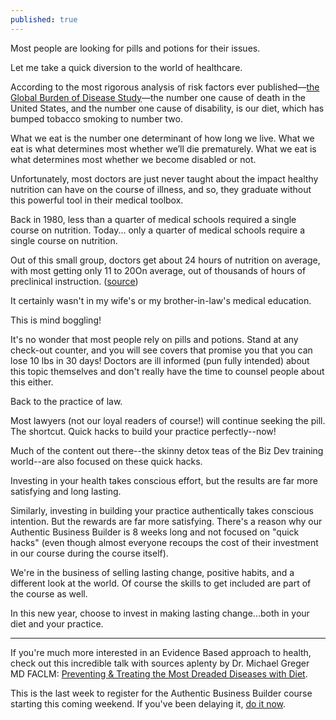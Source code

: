 ```yaml
---
published: true
---
```

Most people are looking for pills and potions for their issues.

Let me take a quick diversion to the world of healthcare.

According to the most rigorous analysis of risk factors ever published—[the Global Burden of Disease Study](https://pubmed.ncbi.nlm.nih.gov/23842577/)—the number one cause of death in the United States, and the number one cause of disability, is our diet, which has bumped tobacco smoking to number two.

What we eat is the number one determinant of how long we live. What we eat is what determines most whether we’ll die prematurely. What we eat is what determines most whether we become disabled or not.

Unfortunately, most doctors are just never taught about the impact healthy nutrition can have on the course of illness, and so, they graduate without this powerful tool in their medical toolbox. 

Back in 1980, less than a quarter of medical schools required a single course on nutrition. Today... only a quarter of medical schools require a single course on nutrition. 

Out of this small group, doctors get about 24 hours of nutrition on average, with most getting only 11 to 20On average, out of thousands of hours of preclinical instruction. ([source](http://www.ncbi.nlm.nih.gov/pubmed/20736683))

It certainly wasn't in my wife's or my brother-in-law's medical education.

This is mind boggling!

It's no wonder that most people rely on pills and potions. Stand at any check-out counter, and you will see covers that promise you that you can lose 10 lbs in 30 days! Doctors are ill informed (pun fully intended) about this topic themselves and don't really have the time to counsel people about this either.

Back to the practice of law.

Most lawyers (not our loyal readers of course!) will continue seeking the pill. The shortcut. Quick hacks to build your practice perfectly--now!

Much of the content out there--the skinny detox teas of the Biz Dev training world--are also focused on these quick hacks.

Investing in your health takes conscious effort, but the results are far more satisfying and long lasting.

Similarly, investing in building your practice authentically takes conscious intention. But the rewards are far more satisfying. There's a reason why our Authentic Business Builder is 8 weeks long and not focused on "quick hacks" (even though almost everyone recoups the cost of their investment in our course during the course itself).

We're in the business of selling lasting change, positive habits, and a different look at the world. Of course the skills to get included are part of the course as well.

In this new year, choose to invest in making lasting change...both in your diet and your practice.

-----

If you're much more interested in an Evidence Based approach to health, check out this incredible talk with sources aplenty by Dr. Michael Greger MD FACLM: [Preventing & Treating the Most Dreaded Diseases with Diet](https://nutritionfacts.org/video/food-as-medicine/).

This is the last week to register for the Authentic Business Builder course starting this coming weekend. If you've been delaying it, [do it now](https://buildyourbook.org/academy/the-authentic-business-builder/).
